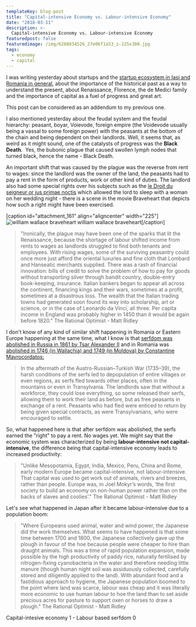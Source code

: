 ```yaml
---
templateKey: blog-post
title: "Capital-intensive Economy vs. Labour-intensive Economy"
date: "2018-03-11"
description: >-
  Capital-intensive Economy vs. Labour-intensive Economy
featuredpost: false
featuredimage: /img/6208834526_27e06f1a53_z-225x300.jpg
tags:
  - economy
  - capital
---
```


I was writing yesterday about startups and the [startup ecosystem in Iasi and Romania in general](https://stefantesoi.com/the-startup-ecosystem-in-iasi-and-in-romania-in-general/), about the importance of the historical past as a way to understand the present, about Renaissance, Florence, the de Medici family and the importance of capital as a fuel of progress and great art.

This post can be considered as an addendum to my previous one.

I also mentioned yesterday about the feudal system and the feudal hierarchy: peasant, boyar, Voievode, foreign empire (the Voidevode usually being a vassal to some foreign power) with the peasants at the bottom of the chain and being dependent on their landlords. Well, it seems that, as weird as it might sound, one of the catalysts of progress was the **Black Death**.  Yes, the bubonic plague that caused swollen lymph nodes that turned black, hence the name - Black Death.

An important shift that was caused by the plague was the reverse from rent to wages: since the landlord was the owner of the land, the peasants had to pay a rent in the form of products, work or other kind of duties. The landlord also had some special rights over his subjects such as the [le Droit du seigneur or jus primae noctis](https://en.wikipedia.org/wiki/Droit_du_seigneur) which allowed the lord to sleep with a woman on her wedding night - there is a scene in the movie Braveheart that depicts how such a right might have been exercised.

\[caption id="attachment\_161" align="aligncenter" width="225"\]![william wallace braveheart](https://stefantesoi.com/wp-content/uploads/2018/03/6208834526_27e06f1a53_z-225x300.jpg) william wallace braveheart\[/caption\]

> "Ironically, the plague may have been one of the sparks that lit the Renaissance, because the shortage of labour shifted income from rents to wages as landlords struggled to find both tenants and employees. With rising wages, some of the surviving peasantry could once more just afford the oriental luxuries and fine cloth that Lombard and Hanseatic merchants supplied. There was a rash of financial innovation: bills of credit to solve the problem of how to pay for goods without transporting silver through bandit country, double-entry book-keeping, insurance. Italian bankers began to appear all across the continent, financing kings and their wars, sometimes at a profit, sometimes at a disastrous loss. The wealth that the Italian trading towns had generated soon found its way into scholarship, art or science, or in the case of Leonardo da Vinci, all three. Per capita income in England was probably higher in 1450 than it would be again before 1820." The Rational Optimist - Matt Ridley

I don't know of any kind of similar shift happening in Romania or Eastern Europe happening at the same time, what I know is that [serfdom was abolished in Russia in 1861 by Tsar Alexander II](https://en.wikipedia.org/wiki/Serfdom_in_Russia) and in Romania was [abolished in 1746 (in Wallachia) and 1749 (in Moldova) by Constantine Mavrocordatos:](https://en.wikipedia.org/wiki/Serfdom_in_Wallachia_and_Moldavia)

> In the aftermath of the Austro-Russian–Turkish War (1735–39), the harsh conditions of the serfs led to depopulation of entire villages or even regions, as serfs fled towards other places, often in the mountains or even in Transylvania. The landlords saw that without a workforce, they could lose everything, so some released their serfs, allowing them to work their land as before, but as free peasants in exchange of a rent. Peasants who had fled were enticed to return by being given special contracts, as were Transylvanians, who were encouraged to settle.

So, what happened here is that after serfdom was abolished, the serfs earned the "right" to pay a rent. No wages yet. We might say that the economic system was characterized by being **labour-intensive not capital-intensive**, the difference being that capital-intensive economy leads to increased productivity:

> "Unlike Mesopotamia, Egypt, India, Mexico, Peru, China and Rome, early modern Europe became capital-intensive, not labour-intensive. That capital was used to get work out of animals, rivers and breezes, rather than people. Europe was, in Joel Mokyr’s words, ‘the first society to build an economy on non-human power rather than on the backs of slaves and coolies’." The Rational Optimist - Matt Ridley

Let's see what happened in Japan after it became labour-intensive due to a population boom:

> "Where Europeans used animal, water and wind power, the Japanese did the work themselves. What seems to have happened is that some time between 1700 and 1800, the Japanese collectively gave up the plough in favour of the hoe because people were cheaper to hire than draught animals. This was a time of rapid population expansion, made possible by the high productivity of paddy rice, naturally fertilised by nitrogen-fixing cyanobacteria in the water and therefore needing little manure (though human night soil was assiduously collected, carefully stored and diligently applied to the land). With abundant food and a fastidious approach to hygiene, the Japanese population boomed to the point where land was scarce, labour was cheap and it was literally more economic to use human labour to hoe the land than to set aside precious acres for pasture to support oxen or horses to draw a plough." The Rational Optimist - Matt Ridley

Capital-intesive economy 1 - Labour based serfdom 0
